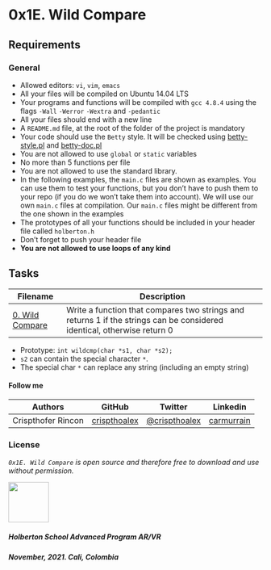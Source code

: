 # 0x1E. Wild Compare

<h2>Requirements</h2>
<h3>General</h3>

<ul>
    <li>Allowed editors: <code>vi</code>, <code>vim</code>, <code>emacs</code></li>
    <li>All your files will be compiled on Ubuntu 14.04 LTS</li>
    <li>Your programs and functions will be compiled with <code>gcc 4.8.4</code> using the flags <code>-Wall</code> <code>-Werror</code> <code>-Wextra</code> and <code>-pedantic</code></li>
    <li>All your files should end with a new line</li>
    <li>A <code>README.md</code> file, at the root of the folder of the project is mandatory</li>
    <li>Your code should use the <code>Betty</code> style. It will be checked using <a href="https://github.com/holbertonschool/Betty/blob/master/betty-style.pl" title="betty-style.pl" target="_blank">betty-style.pl</a> and <a href="https://github.com/holbertonschool/Betty/blob/master/betty-doc.pl" title="betty-doc.pl" target="_blank">betty-doc.pl</a></li>
    <li>You are not allowed to use <code>global</code> or <code>static</code> variables</li>
    <li>No more than 5 functions per file</li>
    <li>You are not allowed to use the standard library.</li>
    <li>In the following examples, the <code>main.c</code> files are shown as examples. You can use them to test your functions, but you don’t have to push them to your repo (if you do we won’t take them into account). We will use our own <code>main.c</code> files at compilation. Our <code>main.c</code> files might be different from the one shown in the examples</li>
    <li>The prototypes of all your functions should be included in your header file called <code>holberton.h</code></li>
    <li>Don’t forget to push your header file</li>
    <li><strong>You are not allowed to use loops of any kind</strong></li>
</ul>



## Tasks

| **Filename** | **Description** |
|---|---|
| [0. Wild Compare](./0-wildcmp.c) | Write a function that compares two strings and returns 1 if the strings can be considered identical, otherwise return 0 |

<ul>
    <li>Prototype: <code>int wildcmp(char *s1, char *s2);</code></li>
    <li><code>s2</code> can contain the special character <code>*</code>.</li>
    <li>The special char <code>*</code> can replace any string (including an empty string)</li>
</ul>


#### Follow me

| Authors | GitHub | Twitter | Linkedin |
| :---: | :---: | :---: | :---: |
| Crispthofer Rincon | [crispthoalex](https://github.com/crispthoalex) | [@crispthoalex](https://twitter.com/crispthoalex) | [carmurrain](https://www.linkedin.com/in/carmurrain) |

### License
*`0x1E. Wild Compare` is open source and therefore free to download and use without permission.*

<a href="url"><img src="https://theme.zdassets.com/theme_assets/2439906/391a1b5058281ff9c224e2dadc38ea90659556ba.png" align="middle" width="80" height="auto"></a>

##### Holberton School  Advanced Program  AR/VR
##### November, 2021. Cali, Colombia
